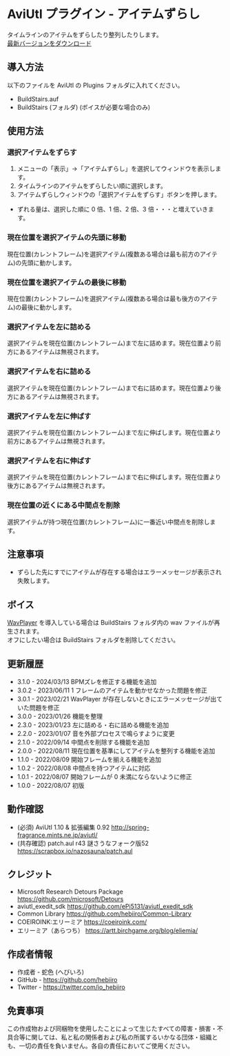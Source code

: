 ﻿# AviUtl プラグイン - アイテムずらし

タイムラインのアイテムをずらしたり整列したりします。<br>
[最新バージョンをダウンロード](../../releases/latest/)

## 導入方法

以下のファイルを AviUtl の Plugins フォルダに入れてください。
* BuildStairs.auf
* BuildStairs (フォルダ) (ボイスが必要な場合のみ)

## 使用方法

### 選択アイテムをずらす

1. メニューの「表示」->「アイテムずらし」を選択してウィンドウを表示します。
1. タイムラインのアイテムをずらしたい順に選択します。
1. アイテムずらしウィンドウの「選択アイテムをずらす」ボタンを押します。

* ずれる量は、選択した順に 0 倍、1 倍、2 倍、3 倍・・・と増えていきます。

### 現在位置を選択アイテムの先頭に移動

現在位置(カレントフレーム)を選択アイテム(複数ある場合は最も前方のアイテム)の先頭に動かします。

### 現在位置を選択アイテムの最後に移動

現在位置(カレントフレーム)を選択アイテム(複数ある場合は最も後方のアイテム)の最後に動かします。

### 選択アイテムを左に詰める

選択アイテムを現在位置(カレントフレーム)まで左に詰めます。現在位置より前方にあるアイテムは無視されます。

### 選択アイテムを右に詰める

選択アイテムを現在位置(カレントフレーム)まで右に詰めます。現在位置より後方にあるアイテムは無視されます。

### 選択アイテムを左に伸ばす

選択アイテムを現在位置(カレントフレーム)まで左に伸ばします。現在位置より前方にあるアイテムは無視されます。

### 選択アイテムを右に伸ばす

選択アイテムを現在位置(カレントフレーム)まで右に伸ばします。現在位置より後方にあるアイテムは無視されます。

### 現在位置の近くにある中間点を削除

選択アイテムが持つ現在位置(カレントフレーム)に一番近い中間点を削除します。

## 注意事項

* ずらした先にすでにアイテムが存在する場合はエラーメッセージが表示され失敗します。

## ボイス

[WavPlayer](../../../WavPlayer/) を導入している場合は BuildStairs フォルダ内の wav ファイルが再生されます。<br>
オフにしたい場合は BuildStairs フォルダを削除してください。

## 更新履歴

* 3.1.0 - 2024/03/13 BPMズレを修正する機能を追加
* 3.0.2 - 2023/06/11 1 フレームのアイテムを動かせなかった問題を修正
* 3.0.1 - 2023/02/21 WavPlayer が存在しないときにエラーメッセージが出ていた問題を修正
* 3.0.0 - 2023/01/26 機能を整理
* 2.3.0 - 2023/01/23 左に詰める・右に詰める機能を追加
* 2.2.0 - 2023/01/07 音を外部プロセスで鳴らすように変更
* 2.1.0 - 2022/09/14 中間点を削除する機能を追加
* 2.0.0 - 2022/08/11 現在位置を基準にしてアイテムを整列する機能を追加
* 1.1.0 - 2022/08/09 開始フレームを揃える機能を追加
* 1.0.2 - 2022/08/08 中間点を持つアイテムに対応
* 1.0.1 - 2022/08/07 開始フレームが 0 未満にならないように修正
* 1.0.0 - 2022/08/07 初版

## 動作確認

* (必須) AviUtl 1.10 & 拡張編集 0.92 http://spring-fragrance.mints.ne.jp/aviutl/
* (共存確認) patch.aul r43 謎さうなフォーク版52 https://scrapbox.io/nazosauna/patch.aul

## クレジット

* Microsoft Research Detours Package https://github.com/microsoft/Detours
* aviutl_exedit_sdk https://github.com/ePi5131/aviutl_exedit_sdk
* Common Library https://github.com/hebiiro/Common-Library
* COEIROINK:エリーミア https://coeiroink.com/
* エリーミア（あらつち） https://artt.birchgame.org/blog/eliemia/

## 作成者情報

* 作成者 - 蛇色 (へびいろ)
* GitHub - https://github.com/hebiiro
* Twitter - https://twitter.com/io_hebiiro

## 免責事項

この作成物および同梱物を使用したことによって生じたすべての障害・損害・不具合等に関しては、私と私の関係者および私の所属するいかなる団体・組織とも、一切の責任を負いません。各自の責任においてご使用ください。
